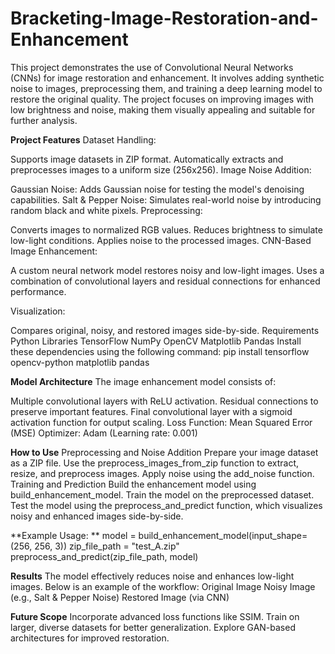 # Bracketing-Image-Restoration-and-Enhancement
This project demonstrates the use of Convolutional Neural Networks (CNNs) for image restoration and enhancement. It involves adding synthetic noise to images, preprocessing them, and training a deep learning model to restore the original quality. The project focuses on improving images with low brightness and noise, making them visually appealing and suitable for further analysis.

**Project Features**
Dataset Handling:

Supports image datasets in ZIP format.
Automatically extracts and preprocesses images to a uniform size (256x256).
Image Noise Addition:

Gaussian Noise: Adds Gaussian noise for testing the model's denoising capabilities.
Salt & Pepper Noise: Simulates real-world noise by introducing random black and white pixels.
Preprocessing:

Converts images to normalized RGB values.
Reduces brightness to simulate low-light conditions.
Applies noise to the processed images.
CNN-Based Image Enhancement:

A custom neural network model restores noisy and low-light images.
Uses a combination of convolutional layers and residual connections for enhanced performance.

Visualization:

Compares original, noisy, and restored images side-by-side.
Requirements
Python Libraries
TensorFlow
NumPy
OpenCV
Matplotlib
Pandas
Install these dependencies using the following command:
pip install tensorflow opencv-python matplotlib pandas

**Model Architecture**
The image enhancement model consists of:

Multiple convolutional layers with ReLU activation.
Residual connections to preserve important features.
Final convolutional layer with a sigmoid activation function for output scaling.
Loss Function: Mean Squared Error (MSE)
Optimizer: Adam (Learning rate: 0.001)

**How to Use**
Preprocessing and Noise Addition
Prepare your image dataset as a ZIP file.
Use the preprocess_images_from_zip function to extract, resize, and preprocess images.
Apply noise using the add_noise function.
Training and Prediction
Build the enhancement model using build_enhancement_model.
Train the model on the preprocessed dataset.
Test the model using the preprocess_and_predict function, which visualizes noisy and enhanced images side-by-side.

**Example Usage: **
model = build_enhancement_model(input_shape=(256, 256, 3))
zip_file_path = "test_A.zip" 
preprocess_and_predict(zip_file_path, model)

**Results**
The model effectively reduces noise and enhances low-light images. Below is an example of the workflow:
Original Image
Noisy Image (e.g., Salt & Pepper Noise)
Restored Image (via CNN)

**Future Scope**
Incorporate advanced loss functions like SSIM.
Train on larger, diverse datasets for better generalization.
Explore GAN-based architectures for improved restoration.
